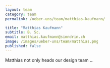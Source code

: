 ```yaml
---
layout: team
category: team
permalink: /ueber-uns/team/matthias-kaufmann/

title: "Matthias Kaufmann"
subtitle: B. Sc.
email: matthias.kaufmann@sinndrin.ch
image: /images/ueber-uns/team/matthias.png
published: false
---
```

Matthias not only heads our design team ...
